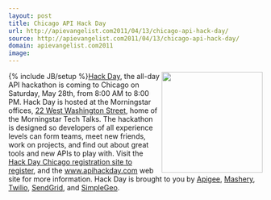 ```yaml
---
layout: post
title: Chicago API Hack Day
url: http://apievangelist.com2011/04/13/chicago-api-hack-day/
source: http://apievangelist.com2011/04/13/chicago-api-hack-day/
domain: apievangelist.com2011
image: 
---
```

{% include JB/setup %}<img src="http://kinlane-productions.s3.amazonaws.com/api-evangelist/api-hack-day.png"  width="200" align="right" /><a title="API Hack Day" href="http://www.apihackday.com/">Hack Day</a>, the all-day API hackathon is coming to Chicago on Saturday, May 28th, from 8:00 AM to 8:00 PM.
Hack Day is hosted at the Morningstar offices, <a title="22 West Washington Street" href="http://maps.google.com/maps?q=22+West+Washington+Street+chicago&amp;um=1&amp;ie=UTF-8&amp;hq=&amp;hnear=22+W+Washington+St,+Chicago,+IL+60602&amp;gl=us&amp;ei=liOmTa-wJ5OesQOe_Oj6DA&amp;sa=X&amp;oi=geocode_result&amp;ct=title&amp;resnum=1&amp;ved=0CBgQ8gEwAA">22 West Washington Street</a>, home of the Morningstar Tech Talks.
The hackathon is designed so developers of all experience levels can form teams, meet new friends, work on projects, and find out about great tools and new APIs to play with.
Visit the <a title="Hack Day Chicago Registration Site to Register" href="http://apihackdaychicago.eventbrite.com/">Hack Day Chicago registration site to register</a>, and the <a title="API Hack Day" href="http://www.apihackday.com">www.apihackday.com</a> web site for more information.
Hack Day is brought to you by <a title="Apigee" href="http://www.apigee.com">Apigee</a>, <a title="Mashery" href="http://www.mashery.com">Mashery</a>, <a title="Twilio" href="http://www.twilio.com">Twilio</a>, <a title="SendGrid" href="http://sendgrid.com/">SendGrid</a>, and <a title="SimpleGeo" href="https://simplegeo.com/">SimpleGeo</a>.
